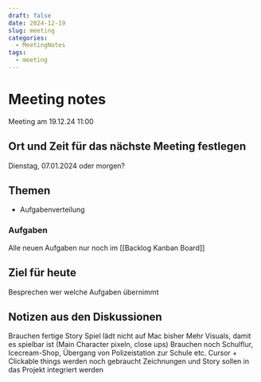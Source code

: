 ```yaml
---
draft: false
date: 2024-12-19
slug: meeting
categories:
  - MeetingNotes
tags:
  - meeting
---
```



# Meeting notes

Meeting am 19.12.24 11:00


## Ort und Zeit für das nächste Meeting festlegen

Dienstag, 07.01.2024 oder morgen?

## Themen
- Aufgabenverteilung

### Aufgaben
Alle neuen Aufgaben nur noch im [[Backlog Kanban Board]]

## Ziel für heute
Besprechen wer welche Aufgaben übernimmt

## Notizen aus den Diskussionen
Brauchen fertige Story
Spiel lädt nicht auf Mac bisher
Mehr Visuals, damit es spielbar ist (Main Character pixeln, close ups)
Brauchen noch Schulflur, Icecream-Shop, Übergang von Polizeistation zur Schule etc.
Cursor + Clickable things werden noch gebraucht
Zeichnungen und Story sollen in das Projekt integriert werden






